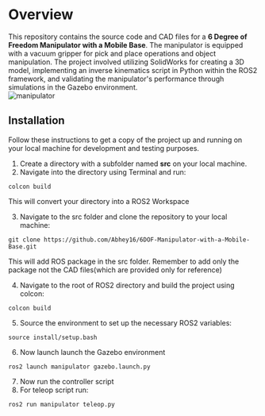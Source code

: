 # Overview
This repository contains the source code and CAD files for a **6 Degree of Freedom Manipulator with a Mobile Base**. The manipulator is equipped with a vacuum gripper for pick and place operations and object manipulation. The project involved utilizing SolidWorks for creating a 3D model, implementing an inverse kinematics script in Python within the ROS2 framework, and validating the manipulator's performance through simulations in the Gazebo environment.
<br>
![manipulator](https://drive.google.com/file/d/1JZFe_RIiBJRFTksGy6gD7WWX8M3ZJapW/view)
<br>
## Installation
Follow these instructions to get a copy of the project up and running on your local machine for development and testing purposes.
1. Create a directory with a subfolder named **src** on your local machine.
2. Navigate into the directory using Terminal and run:
```
colcon build
```
This will convert your directory into a ROS2 Workspace

3. Navigate to the src folder and clone the repository to your local machine:
```
git clone https://github.com/Abhey16/6DOF-Manipulator-with-a-Mobile-Base.git
```
This will add ROS package in the src folder. Remember to add only the package not the CAD files(which are provided only for reference)

4. Navigate to the root of ROS2 directory and build the project using colcon:
```
colcon build
```
5. Source the environment to set up the necessary ROS2 variables:
```
source install/setup.bash
```
6. Now launch launch the Gazebo environment
```
ros2 launch manipulator gazebo.launch.py
```
7. Now run the controller script
8. For teleop script run:
```
ros2 run manipulator teleop.py
```


